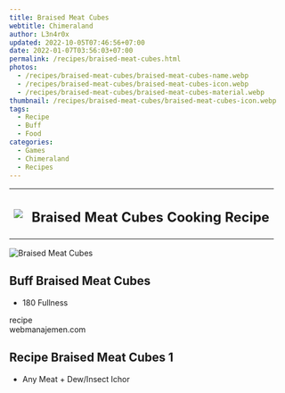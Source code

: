 ```yaml
---
title: Braised Meat Cubes
webtitle: Chimeraland
author: L3n4r0x
updated: 2022-10-05T07:46:56+07:00
date: 2022-01-07T03:56:03+07:00
permalink: /recipes/braised-meat-cubes.html
photos:
  - /recipes/braised-meat-cubes/braised-meat-cubes-name.webp
  - /recipes/braised-meat-cubes/braised-meat-cubes-icon.webp
  - /recipes/braised-meat-cubes/braised-meat-cubes-material.webp
thumbnail: /recipes/braised-meat-cubes/braised-meat-cubes-icon.webp
tags:
  - Recipe
  - Buff
  - Food
categories:
  - Games
  - Chimeraland
  - Recipes
---
```


<section id="bootstrap-wrapper"><link rel="stylesheet" href="https://cdn.statically.io/gh/dimaslanjaka/Web-Manajemen/40ac3225/css/bootstrap-4.5-wrapper.css"/><div class="row mb-2"><div class="col-md-12 mb-2"><table class="table" id="post-info"><tbody><tr><td><img class="d-inline-block me-2" src="/chimeraland/recipes/braised-meat-cubes/braised-meat-cubes-icon.webp" width="auto" height="auto"/></td><td><h1 class="fs-5">Braised Meat Cubes Cooking Recipe</h1></td></tr></tbody></table></div></div><div class="card mb-2"><div class="row g-0"><div class="col-sm-4 position-relative mb-2"><img src="/chimeraland/recipes/braised-meat-cubes/braised-meat-cubes-material.webp" class="card-img fit-cover w-100 h-100" alt="Braised Meat Cubes" data-fancybox="true"/></div><div class="col-sm-8 mb-2"><div class="card-body"><h2 class="card-title fs-5">Buff Braised Meat Cubes</h2><div class="card-text"><ul><li>180 Fullness</li></ul></div><span class="badge rounded-pill bg-dark">recipe</span></div><div class="card-footer text-end text-muted">webmanajemen.com</div></div></div></div><div class="row mb-2"><div class="col-12 col-lg-6 recipe-item mb-2"><div class="card"><div class="card-body"><h2 class="card-title fs-5">Recipe Braised Meat Cubes 1</h2><div class="card-text"><ul><li>Any Meat<span> + </span>Dew/Insect Ichor</li></ul></div></div></div></div></div></section>